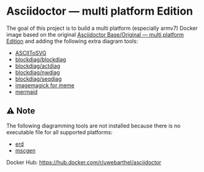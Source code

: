 # Asciidoctor &mdash; multi platform Edition

The goal of this project is to build a multi platform (especially armv7) Docker image based on the original [Asciidoctor Base/Original &mdash; multi platform Edition](https://github.com/barthel/docker-asciidoctor-base) and adding the following extra diagram tools:

* [ASCIIToSVG](https://github.com/asciitosvg/asciitosvg)
* [blockdiag/blockdiag](https://github.com/blockdiag/blockdiag)
* [blockdiag/actdiag](https://github.com/blockdiag/actdiag)
* [blockdiag/nwdiag](https://github.com/blockdiag/nwdiag)
* [blockdiag/seqdiag](https://github.com/blockdiag/seqdiag)
* [imagemagick for meme](https://asciidoctor.org/docs/asciidoctor-diagram/#meme)
* [mermaid](https://github.com/mermaid-js/mermaid-cli)

## ⚠️ Note

The following diagramming tools are not installed because there is no executable file for all supported platforms:

* [erd](https://github.com/BurntSushi/erd)
* [mscgen](http://www.mcternan.me.uk/mscgen/)


Docker Hub: https://hub.docker.com/r/uwebarthel/asciidoctor
